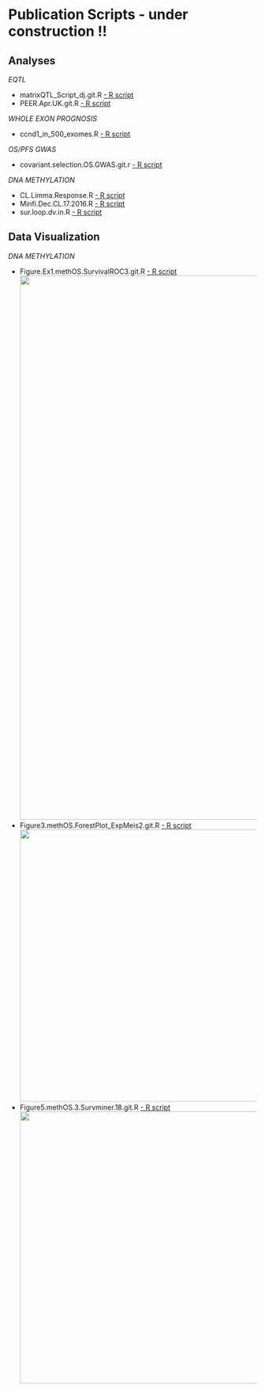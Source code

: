 # Publication Scripts - under construction !! #

## Analyses ##

*EQTL*
- matrixQTL_Script_dj.git.R  [- R script](/R.scripts/matrixQTL_Script_dj.git.R)
- PEER.Apr.UK.git.R [- R script](/R.scripts/PEER.Apr.UK.git.R)

*WHOLE EXON PROGNOSIS*
- ccnd1_in_500_exomes.R [- R script](/R.scripts/ccnd1_in_500_exomes.R)

*OS/PFS GWAS*
- covariant.selection.OS.GWAS.git.r [- R script](/R.scripts/covariant.selection.OS.GWAS.git.r)

*DNA METHYLATION*
- CL.Limma.Response.R [- R script](/R.scripts/CL.Limma.Response.R)
- Minfi.Dec.CL.17.2016.R [- R script](/R.scripts/Minfi.Dec.CL.17.2016.R)
- sur.loop.dv.in.R [- R script](/R.scripts/sur.loop.dv.in.R)

## Data Visualization ##
 
*DNA METHYLATION*
- Figure.Ex1.methOS.SurvivalROC3.git.R [- R script](/R.scripts/Figure.Ex1.methOS.SurvivalROC3.git.R)
    <img src=/figure3.svg width="1100">  
- Figure3.methOS.ForestPlot_ExpMeis2.git.R [- R script](/R.scripts/Figure3.methOS.ForestPlot_ExpMeis2.git.R)
    <img src=/figure4.svg width="550">
- Figure5.methOS.3.Survminer.18.git.R [- R script](/R.scripts/Figure5.methOS.3.Survminer.18.git.R)
    <img src=/figure4.svg width="550">
